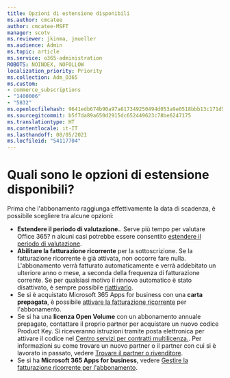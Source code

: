 ```yaml
---
title: Opzioni di estensione disponibili
ms.author: cmcatee
author: cmcatee-MSFT
manager: scotv
ms.reviewer: jkinma, jmueller
ms.audience: Admin
ms.topic: article
ms.service: o365-administration
ROBOTS: NOINDEX, NOFOLLOW
localization_priority: Priority
ms.collection: Adm_O365
ms.custom:
- commerce_subscriptions
- "1400006"
- "5832"
ms.openlocfilehash: 9641edb674b90a97a617349250494d053a9e0518bbb13c171d5f164a117abf3d
ms.sourcegitcommit: b5f7da89a650d2915dc652449623c78be6247175
ms.translationtype: HT
ms.contentlocale: it-IT
ms.lasthandoff: 08/05/2021
ms.locfileid: "54117704"
---
```

# <a name="what-are-my-options-to-extend"></a>Quali sono le opzioni di estensione disponibili?

Prima che l'abbonamento raggiunga effettivamente la data di scadenza, è possibile scegliere tra alcune opzioni:

- **Estendere il periodo di valutazione.**.  Serve più tempo per valutare Office 365? n alcuni casi potrebbe essere consentito   [estendere il periodo di valutazione](https://docs.microsoft.com/microsoft-365/commerce/extend-your-trial).  
- **Abilitare la  fatturazione ricorrente** per la sottoscrizione. Se la fatturazione ricorrente è già attivata, non occorre fare nulla. L'abbonamento verrà fatturato automaticamente e verrà addebitato un ulteriore anno o mese, a seconda della frequenza di fatturazione corrente. Se per qualsiasi motivo il rinnovo automatico è stato disattivato, è sempre possibile  [riattivarlo](https://docs.microsoft.com/microsoft-365/commerce/subscriptions/renew-your-subscription).
- Se si è acquistato Microsoft 365 Apps for business con una **carta prepagata**, è possibile [attivare la fatturazione ricorrente](https://docs.microsoft.com/microsoft-365/commerce/subscriptions/renew-your-subscription) per l'abbonamento.
- Se si ha una  **licenza Open Volume**  con un abbonamento annuale prepagato, contattare il proprio partner per acquistare un nuovo codice Product Key. Si riceveranno istruzioni tramite posta elettronica per attivare il codice nel  [Centro servizi per contratti multilicenza.](https://go.microsoft.com/fwlink/p/?LinkID=282016). Per informazioni su come trovare un nuovo partner o il partner con cui si è lavorato in passato, vedere  [Trovare il partner o rivenditore](https://docs.microsoft.com/microsoft-365/admin/manage/find-your-partner-or-reseller).
- Se si ha **Microsoft 365 Apps for business**, vedere [Gestire la fatturazione ricorrente per l'abbonamento](https://docs.microsoft.com/microsoft-365/commerce/subscriptions/renew-your-subscription).
